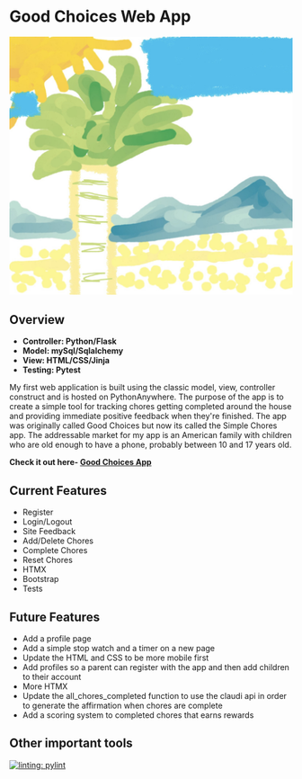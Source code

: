# Good Choices Web App

![image of Simple Chores logo.](/flask_package/static/img/IMG_1102.jpeg)

## Overview

- **Controller: Python/Flask**
- **Model: mySql/Sqlalchemy**
- **View: HTML/CSS/Jinja**
- **Testing: Pytest**

My first web application is built using the classic model, view, controller construct and is hosted on PythonAnywhere.  The purpose of the app is to create a simple tool for tracking chores getting completed around the house and providing immediate positive feedback when they're finished.  The app was originally called Good Choices but now its called the Simple Chores app. The addressable market for my app is an American family with children who are old enough to have a phone, probably between 10 and 17 years old.    

**Check it out here- [Good Choices App](https://ralphcorey.pythonanywhere.com)**

## Current Features

- Register
- Login/Logout
- Site Feedback
- Add/Delete Chores
- Complete Chores
- Reset Chores
- HTMX
- Bootstrap
- Tests

## Future Features

- Add a profile page
- Add a simple stop watch and a timer on a new page
- Update the HTML and CSS to be more mobile first
- Add profiles so a parent can register with the app and then add children to their account
- More HTMX
- Update the all_chores_completed function to use the claudi api in order to generate the affirmation when chores are complete
- Add a scoring system to completed chores that earns rewards

## Other important tools

[![linting: pylint](https://img.shields.io/badge/linting-pylint-yellowgreen)](https://github.com/pylint-dev/pylint)
